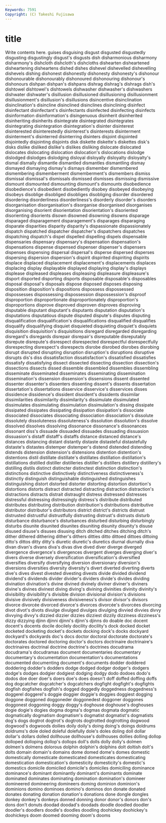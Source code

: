 ```yaml
---
Keywords: 7591 
Copyright: (C) Takeshi Fujisawa
---
```


# title

Write contents here.
guises disguising disgust disgusted disgustedly disgusting
disgustingly disgust's disgusts dish disharmonious disharmony disharmony's dishcloth dishcloth's dishcloths
dishearten disheartened disheartening disheartens dished dishes dishevel dishevelled dishevelling dishevels
dishing dishonest dishonestly dishonesty dishonesty's dishonour dishonourable dishonourably dishonoured dishonouring
dishonour's dishonours dishpan dishpan's dishpans dishrag dishrag's dishrags dish's dishtowel
dishtowel's dishtowels dishwasher dishwasher's dishwashers dishwater dishwater's disillusion disillusioned disillusioning
disillusionment disillusionment's disillusion's disillusions disincentive disinclination disinclination's disincline disinclined disinclines
disinclining disinfect disinfectant disinfectant's disinfectants disinfected disinfecting disinfects disinformation disinformation's
disingenuous disinherit disinherited disinheriting disinherits disintegrate disintegrated disintegrates disintegrating disintegration
disintegration's disinter disinterest disinterested disinterestedly disinterest's disinterests disinterment disinterment's disinterred
disinterring disinters disjoint disjointed disjointedly disjointing disjoints disk diskette diskette's
diskettes disk's disks dislike disliked dislike's dislikes disliking dislocate dislocated
dislocates dislocating dislocation dislocation's dislocations dislodge dislodged dislodges dislodging disloyal
disloyally disloyalty disloyalty's dismal dismally dismantle dismantled dismantles dismantling dismay
dismayed dismaying dismay's dismays dismember dismembered dismembering dismemberment dismemberment's dismembers
dismiss dismissal dismissal's dismissals dismissed dismisses dismissing dismissive dismount dismounted
dismounting dismount's dismounts disobedience disobedience's disobedient disobediently disobey disobeyed disobeying
disobeys disoblige disobliged disobliges disobliging disorder disordered disordering disorderliness disorderliness's
disorderly disorder's disorders disorganisation disorganisation's disorganise disorganised disorganises disorganising disorient
disorientation disorientation's disoriented disorienting disorients disown disowned disowning disowns disparage
disparaged disparagement disparagement's disparages disparaging disparate disparities disparity disparity's dispassionate
dispassionately dispatch dispatched dispatcher dispatcher's dispatchers dispatches dispatching dispatch's dispel
dispelled dispelling dispels dispensable dispensaries dispensary dispensary's dispensation dispensation's dispensations
dispense dispensed dispenser dispenser's dispensers dispenses dispensing dispersal dispersal's disperse
dispersed disperses dispersing dispersion dispersion's dispirit dispirited dispiriting dispirits displace
displaced displacement displacement's displacements displaces displacing display displayable displayed displaying
display's displays displease displeased displeases displeasing displeasure displeasure's disport disported
disporting disports disposable disposable's disposables disposal disposal's disposals dispose disposed
disposes disposing disposition disposition's dispositions dispossess dispossessed dispossesses dispossessing dispossession
dispossession's disproof disproportion disproportionate disproportionately disproportion's disproportions disprove disproved disproven
disproves disproving disputable disputant disputant's disputants disputation disputation's disputations disputatious
dispute disputed dispute's disputes disputing disqualification disqualification's disqualifications disqualified disqualifies
disqualify disqualifying disquiet disquieted disquieting disquiet's disquiets disquisition disquisition's disquisitions
disregard disregarded disregarding disregard's disregards disrepair disrepair's disreputable disreputably disrepute
disrepute's disrespect disrespected disrespectful disrespectfully disrespecting disrespect's disrespects disrobe disrobed
disrobes disrobing disrupt disrupted disrupting disruption disruption's disruptions disruptive disrupts
dis's diss dissatisfaction dissatisfaction's dissatisfied dissatisfies dissatisfy dissatisfying dissect dissected
dissecting dissection dissection's dissections dissects dissed dissemble dissembled dissembles dissembling
disseminate disseminated disseminates disseminating dissemination dissemination's dissension dissension's dissensions dissent
dissented dissenter dissenter's dissenters dissenting dissent's dissents dissertation dissertation's dissertations
disservice disservice's disservices disses dissidence dissidence's dissident dissident's dissidents dissimilar
dissimilarities dissimilarity dissimilarity's dissimulate dissimulated dissimulates dissimulating dissimulation dissimulation's dissing
dissipate dissipated dissipates dissipating dissipation dissipation's dissociate dissociated dissociates dissociating
dissociation dissociation's dissolute dissolutely dissoluteness dissoluteness's dissolution dissolution's dissolve dissolved
dissolves dissolving dissonance dissonance's dissonances dissonant diss's dissuade dissuaded dissuades
dissuading dissuasion dissuasion's distaff distaff's distaffs distance distanced distance's distances
distancing distant distantly distaste distasteful distastefully distaste's distastes distemper distemper's
distend distended distending distends distension distension's distensions distention distention's distentions
distil distillate distillate's distillates distillation distillation's distillations distilled distiller distilleries
distiller's distillers distillery distillery's distilling distils distinct distincter distinctest distinction
distinction's distinctions distinctive distinctively distinctiveness distinctiveness's distinctly distinguish distinguishable distinguished
distinguishes distinguishing distort distorted distorter distorting distortion distortion's distortions distorts
distract distracted distracting distraction distraction's distractions distracts distrait distraught distress
distressed distresses distressful distressing distressingly distress's distribute distributed distributes distributing
distribution distribution's distributions distributive distributor distributor's distributors district district's districts
distrust distrusted distrustful distrustfully distrusting distrust's distrusts disturb disturbance disturbance's
disturbances disturbed disturbing disturbingly disturbs disunite disunited disunites disuniting disunity
disunity's disuse disused disuse's disuses disusing ditch ditched ditches ditching
ditch's dither dithered dithering dither's dithers ditties ditto dittoed dittoes
dittoing ditto's dittos ditty ditty's diuretic diuretic's diuretics diurnal diurnally
diva divan divan's divans diva's divas dive dived diver diverge
diverged divergence divergence's divergences divergent diverges diverging diver's divers diverse
diversely diversification diversification's diversified diversifies diversify diversifying diversion diversionary diversion's
diversions diversities diversity diversity's divert diverted diverting diverts dive's dives
divest divested divesting divests divide divided dividend dividend's dividends divider
divider's dividers divide's divides dividing divination divination's divine divined divinely
diviner diviner's diviners divine's divines divinest diving diving's divining divinities
divinity divinity's divisibility divisibility's divisible division divisional division's divisions divisive
divisively divisiveness divisiveness's divisor divisor's divisors divorce divorcée divorced divorce's
divorces divorcée's divorcées divorcing divot divot's divots divulge divulged divulges
divulging divvied divvies divvy divvying divvy's dizzied dizzier dizzies dizziest
dizzily dizziness dizziness's dizzy dizzying djinn djinni djinni's djinn's djinns
do doable doc docent docent's docents docile docilely docility docility's
dock docked docket docketed docketing docket's dockets docking dock's docks
dockyard dockyard's dockyards doc's docs doctor doctoral doctorate doctorate's doctorates
doctored doctoring doctor's doctors doctrinaire doctrinaire's doctrinaires doctrinal doctrine doctrine's
doctrines docudrama docudrama's docudramas document documentaries documentary documentary's documentation documentation's
documentations documented documenting document's documents dodder doddered doddering dodder's dodders
dodge dodged dodger dodger's dodgers dodge's dodges dodgier dodgiest dodging
dodgy dodo dodoes dodo's dodos doe doer doer's doers doe's
does doesn't doff doffed doffing doffs dog dogcatcher dogcatcher's dogcatchers
dogfight dogfight's dogfights dogfish dogfishes dogfish's dogged doggedly doggedness doggedness's
doggerel doggerel's doggie doggier doggie's doggies doggiest dogging doggone doggoned
doggoneder doggonedest doggoner doggones doggonest doggoning doggy doggy's doghouse doghouse's
doghouses dogie dogie's dogies dogma dogma's dogmas dogmata dogmatic dogmatically
dogmatism dogmatism's dogmatist dogmatist's dogmatists dog's dogs dogtrot dogtrot's dogtrots
dogtrotted dogtrotting dogwood dogwood's dogwoods doilies doily doily's doing doing's
doings doldrums doldrums's dole doled doleful dolefully dole's doles doling
doll dollar dollar's dollars dolled dollhouse dollhouse's dollhouses dollies dolling
dollop dolloped dolloping dollop's dollops doll's dolls dolly dolly's dolmen
dolmen's dolmens dolorous dolphin dolphin's dolphins dolt doltish dolt's dolts
domain domain's domains dome domed dome's domes domestic domestically domesticate
domesticated domesticates domesticating domestication domestication's domesticity domesticity's domestic's domestics domicile
domiciled domicile's domiciles domiciling dominance dominance's dominant dominantly dominant's dominants
dominate dominated dominates dominating domination domination's domineer domineered domineering domineers
doming dominion dominion's dominions domino dominoes domino's dominos don donate
donated donates donating donation donation's donations done dongle dongles donkey
donkey's donkeys donned donning donor donor's donors don's dons don't
donuts doodad doodad's doodads doodle doodled doodler doodler's doodlers doodle's
doodles doodling doohickey doohickey's doohickeys doom doomed dooming doom's dooms
